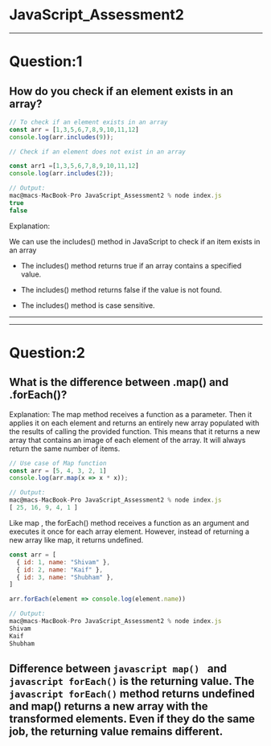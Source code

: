 # JavaScript_Assessment2
------------------------------------------------
# Question:1
## How do you check if an element exists in an array?

```javascript
// To check if an element exists in an array
const arr = [1,3,5,6,7,8,9,10,11,12]
console.log(arr.includes(9));

// Check if an element does not exist in an array

const arr1 =[1,3,5,6,7,8,9,10,11,12]
console.log(arr.includes(2));

// Output:
mac@macs-MacBook-Pro JavaScript_Assessment2 % node index.js
true
false

```
Explanation:

We can use the includes() method in JavaScript to check if an item exists in an array

* The includes() method returns true if an array contains a specified value.

* The includes() method returns false if the value is not found.

* The includes() method is case sensitive.

------------------------------------------------
------------------------------------------------
# Question:2 
## What is the difference between .map() and .forEach()?

Explanation: The map method receives a function as a parameter. Then it applies it on each element and returns an entirely new array populated with the results of calling the provided function.
This means that it returns a new array that contains an image of each element of the array. It will always return the same number of items.
```javascript
// Use case of Map function
const arr = [5, 4, 3, 2, 1]
console.log(arr.map(x => x * x));

// Output:
mac@macs-MacBook-Pro JavaScript_Assessment2 % node index.js
[ 25, 16, 9, 4, 1 ]
```
Like map , the forEach() method receives a function as an argument and executes it once for each array element. However, instead of returning a new array like map, it returns undefined.

```javascript
const arr = [
  { id: 1, name: "Shivam" },
  { id: 2, name: "Kaif" },
  { id: 3, name: "Shubham" },
]

arr.forEach(element => console.log(element.name))

// Output:
mac@macs-MacBook-Pro JavaScript_Assessment2 % node index.js
Shivam
Kaif
Shubham

```
Difference between ```javascript map() ``` and  ```javascript forEach()``` is the returning value. The ``` javascript forEach() ``` method returns undefined and map() returns a new array with the transformed elements. Even if they do the same job, the returning value remains different.
------------------------------------------------